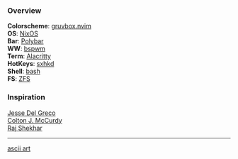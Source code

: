 ### Overview

**Colorscheme**: [gruvbox.nvim](https://github.com/ellisonleao/gruvbox.nvim)  
**OS**: [NixOS](https://nixos.org/)  
**Bar**: [Polybar](https://github.com/polybar/polybar)  
**WW**: [bspwm](https://github.com/baskerville/bspwm)  
**Term**: [Alacritty](https://github.com/alacritty/alacritty)  
**HotKeys**: [sxhkd](https://github.com/baskerville/sxhkd)  
**Shell**: [bash](https://www.gnu.org/software/bash/)  
**FS**: [ZFS](https://docs.oracle.com/cd/E26505_01/html/E37384/zfsover-1.html#scrolltoc)  

### Inspiration

[Jesse Del Greco](https://github.com/delgrecoj)  
[Colton J. McCurdy](https://github.com/mccurdyc)  
[Raj Shekhar](https://github.com/raj-shekhar26)  

---

[ascii art](http://www.patorjk.com/software/taag/#p=display&f=Graffiti&t=Type%20Something%20)  
